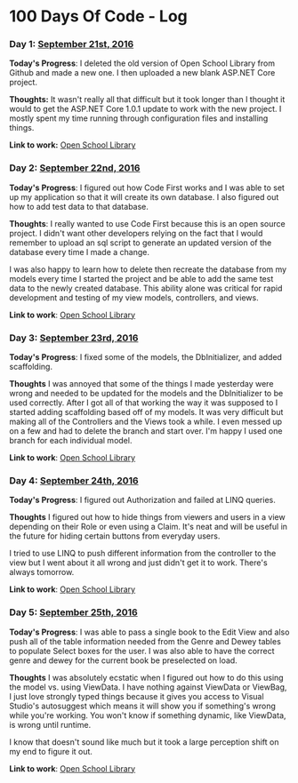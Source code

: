 # 100 Days Of Code - Log

### Day 1: [September 21st, 2016](https://twitter.com/Programazing/status/778759015748755456)

**Today's Progress**: I deleted the old version of Open School Library from Github and made a new one. I then uploaded a new blank ASP.NET Core project.

**Thoughts:** It wasn't really all that difficult but it took longer than I thought it would to get the ASP.NET Core 1.0.1 update to work with the new project. I mostly spent my time running through configuration files and installing things.

**Link to work:** [Open School Library](https://github.com/Programazing/Open-School-Library)

### Day 2: [September 22nd, 2016](https://twitter.com/Programazing/status/779168747483521026)

**Today's Progress**: I figured out how Code First works and I was able to set up my application so that it will create its own database. I also figured out how to add test data to that database.

**Thoughts**: I really wanted to use Code First because this is an open source project. I didn't want other developers relying on the fact that I would remember to upload an sql script to generate an updated version of the database every time I made a change.

I was also happy to learn how to delete then recreate the database from my models every time I started the project and be able to add the same test data to the newly created database. This ability alone was critical for rapid development and testing of my view models, controllers, and views.

**Link to work**: [Open School Library](https://github.com/Programazing/Open-School-Library)


### Day 3: [September 23rd, 2016](https://twitter.com/Programazing/status/779327352509718528)

**Today's Progress**: I fixed some of the models, the DbInitializer, and added scaffolding.

**Thoughts** I was annoyed that some of the things I made yesterday were wrong and needed to be updated for the models and the DbInitializer to be used correctly. After I got all of that working the way it was supposed to I started adding scaffolding based off of my models. It was very difficult but making all of the Controllers and the Views took a while. I even messed up on a few and had to delete the branch and start over. I'm happy I used one branch for each individual model. 

**Link to work**: [Open School Library](https://github.com/Programazing/Open-School-Library)

### Day 4: [September 24th, 2016](https://twitter.com/Programazing/status/779872928343134208)

**Today's Progress**: I figured out Authorization and failed at LINQ queries.

**Thoughts** I figured out how to hide things from viewers and users in a view depending on their Role or even using a Claim. It's neat and will be useful in the future for hiding certain buttons from everyday users.

I tried to use LINQ to push different information from the controller to the view but I went about it all wrong and just didn't get it to work. There's always tomorrow. 

**Link to work**: [Open School Library](https://github.com/Programazing/Open-School-Library)

### Day 5: [September 25th, 2016](https://twitter.com/Programazing/status/780206422332178432)

**Today's Progress**: I was able to pass a single book to the Edit View and also push all of the table information needed from the Genre and Dewey tables to populate Select boxes for the user. I was also able to have the correct genre and dewey for the current book be preselected on load.

**Thoughts** I was absolutely ecstatic when I figured out how to do this using the model vs. using ViewData. I have nothing against ViewData or ViewBag, I just love strongly typed things because it gives you access to Visual Studio's autosuggest which means it will show you if something's wrong while you're working. You won't know if something dynamic, like ViewData, is wrong until runtime.

I know that doesn't sound like much but it took a large perception shift on my end to figure it out.

**Link to work**: [Open School Library](https://github.com/Programazing/Open-School-Library)
